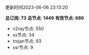 更新时间2023-06-06 23:13:20

**总订阅: 73**
**总节点: 1449**
**有效节点: 686**
- v2ray节点: 550
- ss节点: 34
- trojan节点: 93
- ssr节点: 9
